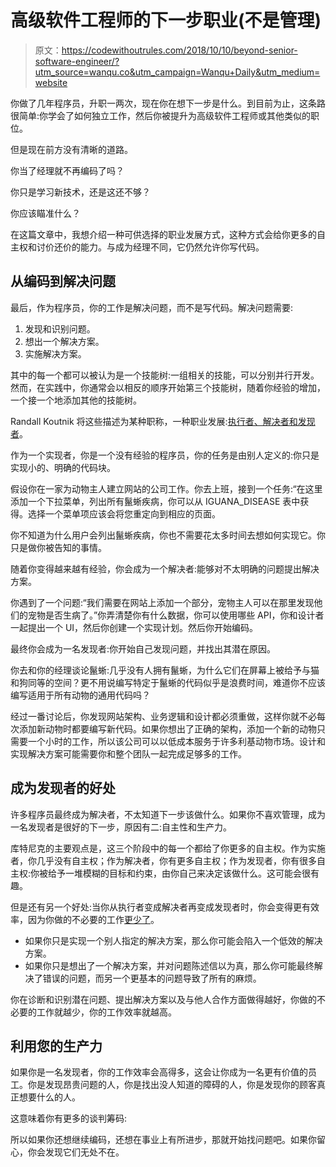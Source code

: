 # 高级软件工程师的下一步职业(不是管理)

> 原文：<https://codewithoutrules.com/2018/10/10/beyond-senior-software-engineer/?utm_source=wanqu.co&utm_campaign=Wanqu+Daily&utm_medium=website>

你做了几年程序员，升职一两次，现在你在想下一步是什么。到目前为止，这条路很简单:你学会了如何独立工作，然后你被提升为高级软件工程师或其他类似的职位。

但是现在前方没有清晰的道路。

你当了经理就不再编码了吗？

你只是学习新技术，还是这还不够？

你应该瞄准什么？

在这篇文章中，我想介绍一种可供选择的职业发展方式，这种方式会给你更多的自主权和讨价还价的能力。与成为经理不同，它仍然允许你写代码。

## 从编码到解决问题

最后，作为程序员，你的工作是解决问题，而不是写代码。解决问题需要:

1.  发现和识别问题。
2.  想出一个解决方案。
3.  实施解决方案。

其中的每一个都可以被认为是一个技能树:一组相关的技能，可以分别并行开发。然而，在实践中，你通常会以相反的顺序开始第三个技能树，随着你经验的增加，一个接一个地添加其他的技能树。

Randall Koutnik 将这些描述为某种职称，一种职业发展:[执行者、解决者和发现者](https://rkoutnik.com/2016/04/21/implementers-solvers-and-finders.html)。

作为一个实现者，你是一个没有经验的程序员，你的任务是由别人定义的:你只是实现小的、明确的代码块。

假设你在一家为动物主人建立网站的公司工作。你去上班，接到一个任务:“在这里添加一个下拉菜单，列出所有鬣蜥疾病，你可以从 IGUANA_DISEASE 表中获得。选择一个菜单项应该会将您重定向到相应的页面。

你不知道为什么用户会列出鬣蜥疾病，你也不需要花太多时间去想如何实现它。你只是做你被告知的事情。

随着你变得越来越有经验，你会成为一个解决者:能够对不太明确的问题提出解决方案。

你遇到了一个问题:“我们需要在网站上添加一个部分，宠物主人可以在那里发现他们的宠物是否生病了。”你弄清楚你有什么数据，你可以使用哪些 API，你和设计者一起提出一个 UI，然后你创建一个实现计划。然后你开始编码。

最终你会成为一名发现者:你开始自己发现问题，并找出其潜在原因。

你去和你的经理谈论鬣蜥:几乎没有人拥有鬣蜥，为什么它们在屏幕上被给予与猫和狗同等的空间？更不用说编写特定于鬣蜥的代码似乎是浪费时间，难道你不应该编写适用于所有动物的通用代码吗？

经过一番讨论后，你发现网站架构、业务逻辑和设计都必须重做，这样你就不必每次添加新动物时都要编写新代码。如果你想出了正确的架构，添加一个新的动物只需要一个小时的工作，所以该公司可以以低成本服务于许多利基动物市场。设计和实现解决方案可能需要你和整个团队一起完成足够多的工作。

## 成为发现者的好处

许多程序员最终成为解决者，不太知道下一步该做什么。如果你不喜欢管理，成为一名发现者是很好的下一步，原因有二:自主性和生产力。

库特尼克的主要观点是，这三个阶段中的每一个都给了你更多的自主权。作为实施者，你几乎没有自主权；作为解决者，你有更多自主权；作为发现者，你有很多自主权:你被给予一堆模糊的目标和约束，由你自己来决定该做什么。这可能会很有趣。

但是还有另一个好处:当你从执行者变成解决者再变成发现者时，你会变得更有效率，因为你做的不必要的工作[更少了](/2016/08/25/the-01x-programmer/)。

*   如果你只是实现一个别人指定的解决方案，那么你可能会陷入一个低效的解决方案。
*   如果你只是想出了一个解决方案，并对问题陈述信以为真，那么你可能最终解决了错误的问题，而另一个更基本的问题导致了所有的麻烦。

你在诊断和识别潜在问题、提出解决方案以及与他人合作方面做得越好，你做的不必要的工作就越少，你的工作效率就越高。

## 利用您的生产力

如果你是一名发现者，你的工作效率会高得多，这会让你成为一名更有价值的员工。你是发现昂贵问题的人，你是找出没人知道的障碍的人，你是发现你的顾客真正想要什么的人。

这意味着你有更多的谈判筹码:

所以如果你还想继续编码，还想在事业上有所进步，那就开始找问题吧。如果你留心，你会发现它们无处不在。